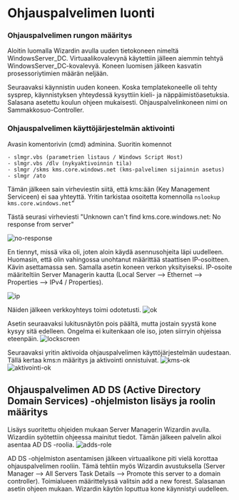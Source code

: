 # Ohjauspalvelimen luonti

### Ohjauspalvelimen rungon määritys
Aloitin luomalla Wizardin avulla uuden tietokoneen nimeltä WindowsServer_DC. Virtuaalikovalevynä käytettiin jälleen aiemmin tehtyä WindowsServer_DC-kovalevyä. Koneen luomisen jälkeen kasvatin prosessoriytimien määrän neljään.

Seuraavaksi käynnistin uuden koneen. Koska templatekoneelle oli tehty sysprep, käynnistyksen yhteydessä kysyttiin kieli- ja näppäimistöasetuksia. Salasana asetettu koulun ohjeen mukaisesti. Ohjauspalvelinkoneen nimi on Sammakkosuo-Controller.

### Ohjauspalvelimen käyttöjärjestelmän aktivointi

Avasin komentorivin (cmd) adminina. 
Suoritin komennot
``` 
- slmgr.vbs (parametrien listaus / Windows Script Host)
- slmgr.vbs /dlv (nykyaktivoinnin tila)
- slmgr /skms kms.core.windows.net (kms-palvelimen sijainnin asetus)
- slmgr /ato
```

Tämän jälkeen sain virheviestin siitä, että kms:ään (Key Management Serviceen) ei saa yhteyttä.
Yritin tarkistaa osoitetta komennolla 
``` nslookup kms.core.windows.net” ``` 

Tästä seurasi virheviesti "Unknown can't find kms.core.windows.net: No response from server"

![no-response](https://raw.githubusercontent.com/makumyyra/Windows-servers/main/md_images/no-response.JPG)

En tiennyt, missä vika oli, joten aloin käydä asennusohjeita läpi uudelleen. Huomasin, että olin vahingossa unohtanut määrittää staattisen IP-osoitteen. Kävin asettamassa sen. Samalla asetin koneen verkon yksityiseksi. IP-osoite määriteltiin Server Managerin kautta (Local Server --> Ethernet --> Properties --> IPv4 / Properties).

![ip](https://raw.githubusercontent.com/makumyyra/Windows-servers/main/md_images/ip.png)

Näiden jälkeen verkkoyhteys toimi odotetusti. 
![ok](https://raw.githubusercontent.com/makumyyra/Windows-servers/main/md_images/verkkoyhteys_ok.jpg)

Asetin seuraavaksi lukitusnäytön pois päältä, mutta jostain syystä kone kysyy sitä edelleen. Ongelma ei kuitenkaan ole iso, joten siirryin ohjeissa eteenpäin.
![lockscreen](https://raw.githubusercontent.com/makumyyra/Windows-servers/main/md_images/lockscreen.jpg)

Seuraavaksi yritin aktivoida ohjauspalvelimen käyttöjärjestelmän uudestaan. Tällä kertaa kms:n määritys ja aktivointi onnistuivat.
![kms-ok](https://raw.githubusercontent.com/makumyyra/Windows-servers/main/md_images/kms_ok.jpg)
![aktivointi-ok](https://raw.githubusercontent.com/makumyyra/Windows-servers/main/md_images/winss.jpg)


## Ohjauspalvelimen AD DS (Active Directory Domain Services) -ohjelmiston lisäys ja roolin määritys

Lisäys suoritettu ohjeiden mukaan Server Managerin Wizardin avulla. Wizardiin syötettiin ohjeessa mainitut tiedot. Tämän jälkeen palvelin alkoi asentaa AD DS -roolia. 
![adds-role](https://raw.githubusercontent.com/makumyyra/Windows-servers/main/md_images/adds_install.jpg)

AD DS -ohjelmiston asentamisen jälkeen virtuaalikone piti vielä korottaa ohjauspalvelimen rooliin. Tämä tehtiin myös Wizardin avustuksella (Server Manager --> All Servers Task Details --> Promote this server to a domain controller). Toimialueen määrittelyssä valitsin add a new forest. Salasanan asetin ohjeen mukaan. Wizardin käytön loputtua kone käynnistyi uudelleen.

